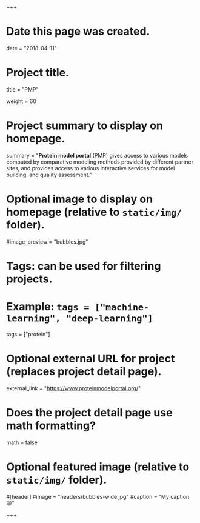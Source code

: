 +++
# Date this page was created.
date = "2018-04-11"

# Project title.
title = "PMP"

weight = 60
# Project summary to display on homepage.
summary = "**Protein model portal** (PMP) gives access to various models computed by comparative modeling methods provided by different partner sites, and provides access to various interactive services for model building, and quality assessment."

# Optional image to display on homepage (relative to `static/img/` folder).
#image_preview = "bubbles.jpg"

# Tags: can be used for filtering projects.
# Example: `tags = ["machine-learning", "deep-learning"]`
tags = ["protein"]

# Optional external URL for project (replaces project detail page).
external_link = "https://www.proteinmodelportal.org/"

# Does the project detail page use math formatting?
math = false

# Optional featured image (relative to `static/img/` folder).
#[header]
#image = "headers/bubbles-wide.jpg"
#caption = "My caption :smile:"


+++
